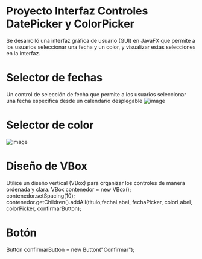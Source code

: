 # Proyecto Interfaz Controles DatePicker y ColorPicker
Se desarrolló una interfaz gráfica de usuario (GUI) en JavaFX que permite a los usuarios seleccionar una fecha y un color, y visualizar estas selecciones en la interfaz.
# Selector de fechas
Un control de selección de fecha que permite a los usuarios seleccionar una fecha específica desde un calendario desplegable
![image](https://github.com/MariaGisselie/ControlesDate/assets/169214799/90b8cf11-8229-4403-9dbc-9804a76c80ce)
# Selector de color
![image](https://github.com/MariaGisselie/ControlesDate/assets/169214799/17145ce6-e82d-489c-80dc-b890b16f2e07)
# Diseño de VBox
Utilice un diseño vertical (VBox) para organizar los controles de manera ordenada y clara.
    VBox contenedor = new VBox();
       contenedor.setSpacing(10);
       contenedor.getChildren().addAll(titulo,fechaLabel, fechaPicker, colorLabel, colorPicker, confirmarButton);
# Botón
  Button confirmarButton = new Button("Confirmar");


